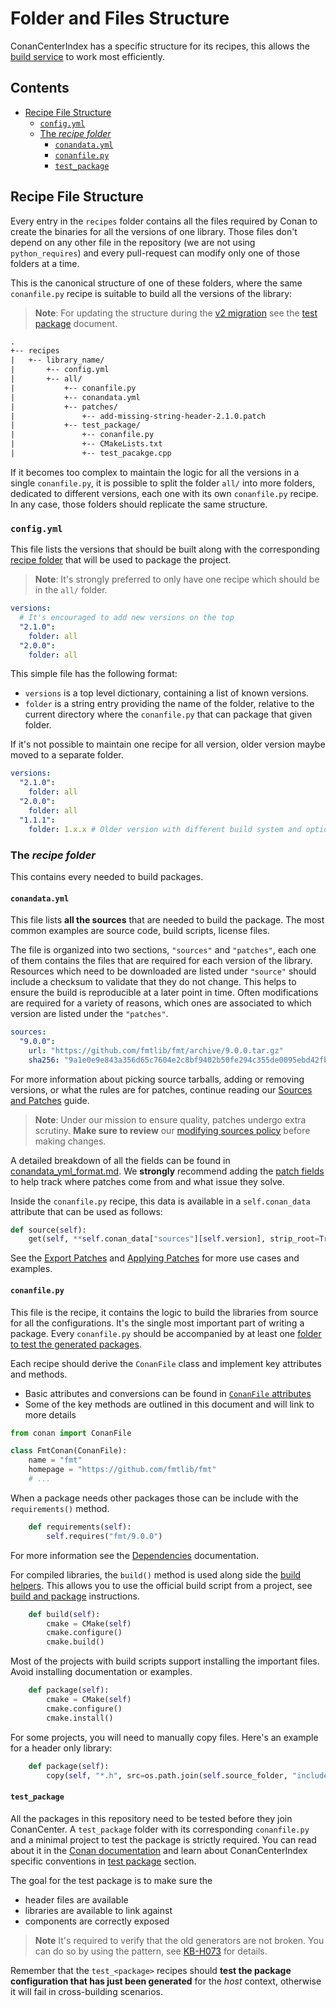 # Folder and Files Structure

ConanCenterIndex has a specific structure for its recipes, this allows the [build service](../README.md#the-build-service)
to work most efficiently.

<!-- toc -->
## Contents

  * [Recipe File Structure](#recipe-file-structure)
    * [`config.yml`](#configyml)
    * [The _recipe folder_](#the-_recipe-folder_)
      * [`conandata.yml`](#conandatayml)
      * [`conanfile.py`](#conanfilepy)
      * [`test_package`](#test_package)<!-- endToc -->

## Recipe File Structure

Every entry in the `recipes` folder contains all the files required by Conan to create the binaries for all the versions of one library. Those
files don't depend on any other file in the repository (we are not using `python_requires`) and every pull-request can modify only one of those
folders at a time.

This is the canonical structure of one of these folders, where the same `conanfile.py` recipe is suitable to build all the versions of the library:

> **Note**: For updating the structure during the [v2 migration](../v2_migration.md) see the [test package](test_packages.md#cmake-targets) document.

```txt
.
+-- recipes
|   +-- library_name/
|       +-- config.yml
|       +-- all/
|           +-- conanfile.py
|           +-- conandata.yml
|           +-- patches/
|               +-- add-missing-string-header-2.1.0.patch
|           +-- test_package/
|               +-- conanfile.py
|               +-- CMakeLists.txt
|               +-- test_pacakge.cpp
```

If it becomes too complex to maintain the logic for all the versions in a single `conanfile.py`, it is possible to split the folder `all/` into
more folders, dedicated to different versions, each one with its own `conanfile.py` recipe. In any case, those folders should replicate the
same structure.

### `config.yml`

This file lists the versions that should be built along with the corresponding [recipe folder](#the-recipe-folder) that will be used to package the project.

> **Note**: It's strongly preferred to only have one recipe which should be in the `all/` folder.

```yml
versions:
  # It's encouraged to add new versions on the top
  "2.1.0":
    folder: all
  "2.0.0":
    folder: all
```

This simple file has the following format:

* `versions` is a top level dictionary, containing a list of known versions.
* `folder` is a string entry providing the name of the folder, relative to the current directory where the `conanfile.py` that
can package that given folder.

If it's not possible to maintain one recipe for all version, older version maybe moved to a separate folder.

```yml
versions:
  "2.1.0":
    folder: all
  "2.0.0":
    folder: all
  "1.1.1":
    folder: 1.x.x # Older version with different build system and options that are not compatible with newer version
```

### The _recipe folder_

This contains every needed to build packages.

#### `conandata.yml`

This file lists **all the sources** that are needed to build the package. The most common examples are
source code, build scripts, license files.

The file is organized into two sections, `"sources"` and `"patches"`, each one of them contains the files that are required
for each version of the library. Resources which need to be downloaded are listed under `"source"` should include a checksum
to validate that they do not change. This helps to ensure the build is reproducible at a later point in time. Often
modifications are required for a variety of reasons, which ones are associated to which version are listed under the `"patches"`.

```yml
sources:
  "9.0.0":
    url: "https://github.com/fmtlib/fmt/archive/9.0.0.tar.gz"
    sha256: "9a1e0e9e843a356d65c7604e2c8bf9402b50fe294c355de0095ebd42fb9bd2c5"
```

For more information about picking source tarballs, adding or removing versions, or what the rules are for patches, continue reading our
[Sources and Patches](sources_and_patches.md) guide.

> **Note**: Under our mission to ensure quality, patches undergo extra scrutiny. **Make sure to review** our
> [modifying sources policy](sources_and_patches.md#policy-about-patching) before making changes.

A detailed breakdown of all the fields can be found in [conandata_yml_format.md](conandata_yml_format.md). We **strongly** recommend adding the
[patch fields](conandata_yml_format.md#patches-fields) to help track where patches come from and what issue they solve.

Inside the `conanfile.py` recipe, this data is available in a `self.conan_data` attribute that can be used as follows:

```py
def source(self):
    get(self, **self.conan_data["sources"][self.version], strip_root=True)
```

See the [Export Patches](sources_and_patches.md#exporting-patches) and [Applying Patches](sources_and_patches.md#applying-patches)
for more use cases and examples.

#### `conanfile.py`

This file is the recipe, it contains the logic to build the libraries from source for all the configurations.
It's the single most important part of writing a package. Every `conanfile.py` should be accompanied by at least one
[folder to test the generated packages](#test_package).

Each recipe should derive the `ConanFile` class and implement key attributes and methods.

* Basic attributes and conversions can be found in [`ConanFile` attributes](conanfile_attributes.md)
* Some of the key methods are outlined in this document and will link to more details

```python
from conan import ConanFile

class FmtConan(ConanFile):
    name = "fmt"
    homepage = "https://github.com/fmtlib/fmt"
    # ...
```

When a package needs other packages those can be include with the `requirements()` method.

```python
    def requirements(self):
        self.requires("fmt/9.0.0")
```

For more information see the [Dependencies](dependencies.md) documentation.

For compiled libraries, the `build()` method is used along side the [build helpers](https://docs.conan.io/1/reference/build_helpers.html).
This allows you to use the official build script from a project, see [build and package](build_and_package.md) instructions.

```python
    def build(self):
        cmake = CMake(self)
        cmake.configure()
        cmake.build()
```

Most of the projects with build scripts support installing the important files. Avoid installing documentation or examples.

```python
    def package(self):
        cmake = CMake(self)
        cmake.configure()
        cmake.install()
```

For some projects, you will need to manually copy files.
Here's an example for a header only library:

```python
    def package(self):
        copy(self, "*.h", src=os.path.join(self.source_folder, "include"), dst=os.path.join(self.package_folder, "include"))
```

#### `test_package`

All the packages in this repository need to be tested before they join ConanCenter. A `test_package` folder with its
corresponding `conanfile.py` and a minimal project to test the package is strictly required. You can read about it in the
[Conan documentation](https://docs.conan.io/1/creating_packages/getting_started.html) and learn about ConanCenterIndex
specific conventions in [test package](test_packages.md) section.

The goal for the test package is to make sure the

* header files are available
* libraries are available to link against
* components are correctly exposed

> **Note** It's required to verify that the old generators are not broken. You can do so by using the pattern, see
> [KB-H073](../error_knowledge_base.md#kb-h078) for details.

Remember that the `test_<package>` recipes should **test the package configuration that has just been generated** for the
_host_ context, otherwise it will fail in cross-building scenarios.

